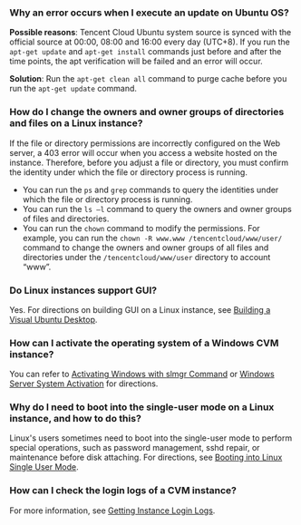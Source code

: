 ### Why an error occurs when I execute an update on Ubuntu OS?

**Possible reasons**:
Tencent Cloud Ubuntu system source is synced with the official source at 00:00, 08:00 and 16:00 every day (UTC+8). If you run the `apt-get update` and `apt-get install` commands just before and after the time points, the apt verification will be failed and an error will occur.

**Solution**:
Run the `apt-get clean all` command to purge cache before you run the `apt-get update` command.



### How do I change the owners and owner groups of directories and files on a Linux instance?
If the file or directory permissions are incorrectly configured on the Web server, a 403 error will occur when you access a website hosted on the instance. Therefore, before you adjust a file or directory, you must confirm the identity under which the file or directory process is running.
- You can run the `ps` and `grep` commands to query the identities under which the file or directory process is running.
- You can run the `ls –l` command to query the owners and owner groups of files and directories.
- You can run the `chown` command to modify the permissions. For example, you can run the `chown -R www.www /tencentcloud/www/user/` command to change the owners and owner groups of all files and directories under the `/tencentcloud/www/user` directory to account “www”.


### Do Linux instances support GUI?
Yes. For directions on building GUI on a Linux instance, see [Building a Visual Ubuntu Desktop](https://intl.cloud.tencent.com/document/product/213/37500).


### How can I activate the operating system of a Windows CVM instance?
You can refer to [Activating Windows with slmgr Command](https://intl.cloud.tencent.com/document/product/213/2757) or [Windows Server System Activation](https://intl.cloud.tencent.com/document/product/213/46346) for directions.



### Why do I need to boot into the single-user mode on a Linux instance, and how to do this?
Linux's users sometimes need to boot into the single-user mode to perform special operations, such as password management, sshd repair, or maintenance before disk attaching. For directions, see [Booting into Linux Single User Mode](https://intl.cloud.tencent.com/document/product/213/34819).


### How can I check the login logs of a CVM instance?
For more information, see [Getting Instance Login Logs](https://www.tencentcloud.com/document/product/213/47384).
